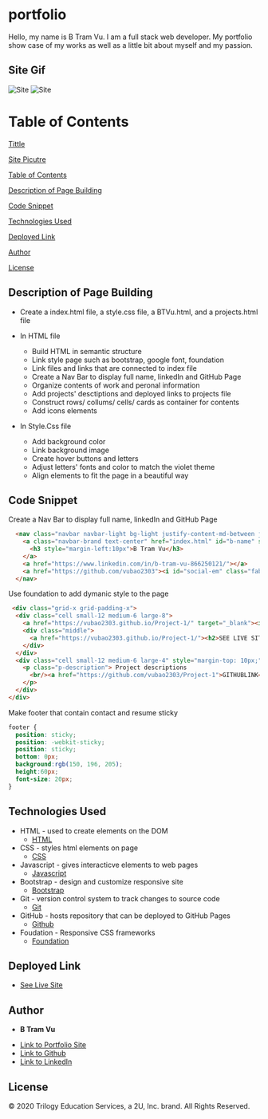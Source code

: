 # portfolio
Hello, my name is B Tram Vu. I am a full stack web developer. My portfolio show case of my works as well as a little bit about myself and my passion. 

## Site Gif 
![Site](assets/portGif.gif)
![Site](assets/pictures/aboutme.png)

# Table of Contents
[Tittle](#portfolio)

[Site Picutre](#Site-Gif)

[Table of Contents](#Table-of-Content)

[Description of Page Building ](#Description-of-Page-Building)

[Code Snippet](#Code-Snippet)

[Technologies Used](#Technologies-Used)

[Deployed Link](#Deployed-Link)

[Author](#Author)

[License](#License)


## Description of Page Building 
* Create a index.html file, a style.css file, a BTVu.html, and a projects.html file
  
* In HTML file 
  <ul>
  <li> Build HTML in semantic structure
  <li> Link style page such as bootstrap, google font, foundation 
  <li> Link files and links that are connected to index file
  <li> Create a Nav Bar to display full name, linkedIn and GitHub Page
  <li> Organize contents of work and peronal information
  <li> Add projects' desctiptions and deployed links to projects file
  <li> Construct rows/ collums/ cells/ cards as container for contents 
  <li> Add icons elements
  
  </li>
  </ul>

* In Style.Css file 
  <ul> 
  <li> Add background color
  <li> Link background image
  <li> Create hover buttons and letters 
  <li> Adjust letters' fonts and color to match the violet theme
  <li> Align elements to fit the page in a beautiful way
  </li>
  </ul>

## Code Snippet
Create a Nav Bar to display full name, linkedIn and GitHub Page
```html
  <nav class="navbar navbar-light bg-light justify-content-md-between justify-content-center" id="top-nav">
    <a class="navbar-brand text-center" href="index.html" id="b-name" style="padding:5px">
      <h3 style="margin-left:10px">B Tram Vu</h3>
    </a>
    <a href="https://www.linkedin.com/in/b-tram-vu-866250121/"></a>
    <a href="https://github.com/vubao2303"><i id="social-em" class="fab fa-github-square fa-3x social"></i></a>   
  </nav>
```
Use foundation to add dymanic style to the page 
```html
 <div class="grid-x grid-padding-x">
  <div class="cell small-12 medium-6 large-8">
    <a href="https://vubao2303.github.io/Project-1/" target="_blank"><img src="./assets/pictures/Dinner.png" alt="project 1 image"/></a>
    <div class="middle">
      <a href="https://vubao2303.github.io/Project-1/"><h2>SEE LIVE SITE</h2></a>
    </div>
  </div>
  <div class="cell small-12 medium-6 large-4" style="margin-top: 10px;">
    <p class="p-description"> Project descriptions
      <br/><a href="https://github.com/vubao2303/Project-1">GITHUBLINK</a>
    </p>
  </div>
</div>
```

Make footer that contain contact and resume sticky
```css
footer {
  position: sticky;
  position: -webkit-sticky; 
  position: sticky;
  bottom: 0px;
  background:rgb(150, 196, 205);
  height:60px; 
  font-size: 20px;
}
```

## Technologies Used
- HTML - used to create elements on the DOM
  * [HTML](https://developer.mozilla.org/en-US/docs/Web/HTML)
- CSS - styles html elements on page
  * [CSS](https://developer.mozilla.org/en-US/docs/Web/CSS)
- Javascript - gives interacticve elements to web pages
  * [Javascript](https://developer.mozilla.org/en-US/docs/Web/JavaScript)
- Bootstrap - design and customize responsive site
  * [Bootstrap](https://getbootstrap.com/)
- Git - version control system to track changes to source code
  * [Git](https://git-scm.com/)
- GitHub - hosts repository that can be deployed to GitHub Pages
  * [Github](https://github.com/)
- Foudation - Responsive CSS frameworks 
  * [Foundation](https://get.foundation/)


## Deployed Link

* [See Live Site](https://vubao2303.github.io/portfolio/)


## Author

* **B Tram Vu** 

- [Link to Portfolio Site](https://github.com/vubao2303)
- [Link to Github](https://github.com/vubao2303)
- [Link to LinkedIn](https://www.linkedin.com/in/tram-vu-866250121/)

## License
© 2020 Trilogy Education Services, a 2U, Inc. brand. All Rights Reserved.


